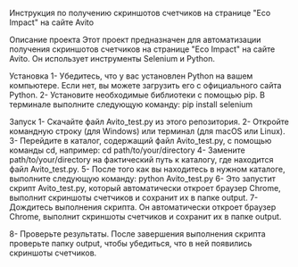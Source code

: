 Инструкция по получению скриншотов счетчиков на странице "Eco Impact" на сайте Avito

Описание проекта
Этот проект предназначен для автоматизации получения скриншотов счетчиков на странице "Eco Impact" на сайте Avito. Он использует инструменты Selenium и Python.

Установка
1- Убедитесь, что у вас установлен Python на вашем компьютере. Если нет, вы можете загрузить его с официального сайта Python.
2- Установите необходимые библиотеки с помощью pip. В терминале выполните следующую команду:
pip install selenium

Запуск
1- Скачайте файл Avito_test.py из этого репозитория.
2- Откройте командную строку (для Windows) или терминал (для macOS или Linux).
3- Перейдите в каталог, содержащий файл Avito_test.py, с помощью команды cd, например: cd path/to/your/directory
4- Замените path/to/your/directory на фактический путь к каталогу, где находится файл Avito_test.py.
5- После того как вы находитесь в нужном каталоге, выполните следующую команду: python Avito_test.py
6- Это запустит скрипт Avito_test.py, который автоматически откроет браузер Chrome, выполнит скриншоты счетчиков и сохранит их в папке output.
7- Дождитесь выполнения скрипта. Он автоматически откроет браузер Chrome, выполнит скриншоты счетчиков и сохранит их в папке output.

8- Проверьте результаты. После завершения выполнения скрипта проверьте папку output, чтобы убедиться, что в ней появились скриншоты счетчиков.
